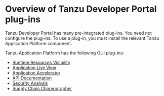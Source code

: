 # Overview of Tanzu Developer Portal plug-ins

Tanzu Developer Portal has many pre-integrated plug-ins. You need not configure the plug-ins.
To use a plug-in, you must install the relevant Tanzu Application Platform component.

Tanzu Application Platform has the following GUI plug-ins:

- [Runtime Resources Visibility](runtime-resource-visibility.hbs.md)
- [Application Live View](app-live-view.hbs.md)
- [Application Accelerator](application-accelerator.hbs.md)
- [API Documentation](api-docs.hbs.md)
- [Security Analysis](sa-tap-gui.hbs.md)
- [Supply Chain Choreographer](scc-tap-gui.hbs.md)
